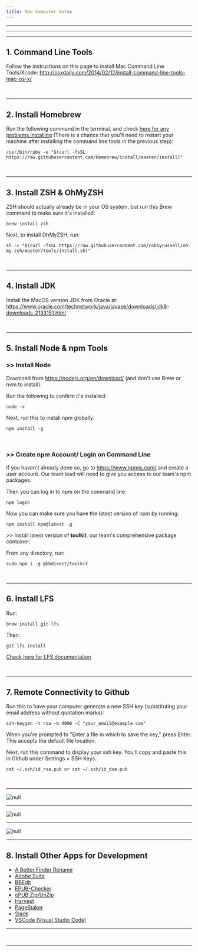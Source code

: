 ```yaml
---
title: New Computer Setup
---
```

<hr />

<hr /><hr />

## 1. Command Line Tools

Follow the instructions on this page to install Mac Command Line Tools/Xcode: <http://osxdaily.com/2014/02/12/install-command-line-tools-mac-os-x/>

<div>&nbsp;</div>

<hr />

## 2. Install Homebrew

Run the following command in the terminal, and check [here for any problems installing](https://brew.sh/) (There is a chance that you'll need to restart your machine after installing the command line tools in the previous step):

```
/usr/bin/ruby -e "$(curl -fsSL https://raw.githubusercontent.com/Homebrew/install/master/install)"
```

<div>&nbsp;</div>

<hr />

## 3. Install ZSH & OhMyZSH

ZSH should actually already be in your OS system, but run this Brew command to make sure it's installed:

```
brew install zsh
```

Next, to install OhMyZSH, run:

```
sh -c "$(curl -fsSL https://raw.githubusercontent.com/robbyrussell/oh-my-zsh/master/tools/install.sh)"
```

<div>&nbsp;</div>

<hr />

## 4. Install JDK

Install the MacOS version JDK from Oracle at: <https://www.oracle.com/technetwork/java/javase/downloads/jdk8-downloads-2133151.html>

<div>&nbsp;</div>

<hr />

## 5. Install Node & npm Tools

### \>> Install Node

Download from <https://nodejs.org/en/download/> (and don't use Brew or nvm to install).

Run the following to confirm it's installed:

```
node -v
```

Next, run this to install npm globally:

```
npm install -g
```

<div>&nbsp;</div>

### \>> Create npm Account/ Login on Command Line

If you haven't already done so, go to <https://www.npmjs.com/> and create a user account. Our team lead will need to give you access to our team's npm packages.

Then you can log in to npm on the command line:

```
npm login
```

Now you can make sure you have the latest version of npm by running:

```
npm install npm@latest -g
```

\>> Install latest version of <b>toolkit</b>, our team's comprehensive package container.

From any directory, run:

```
sudo npm i -g @bhdirect/toolkit
```

<div>&nbsp;</div>

<hr />

## 6. Install LFS

Run:

```
brew install git-lfs
```

Then:

```
git lfs install
```

[Check here for LFS documentation](https://git-lfs.github.com/)

<div>&nbsp;</div>

<hr />

## 7. Remote Connectivity to Github

Run this to have your computer generate a new SSH key (substituting your email address without quotation marks):

```
ssh-keygen -t rsa -b 4096 -C "your_email@example.com"
```

When you're prompted to "Enter a file in which to save the key," press Enter. This accepts the default file location.

Next, run this command to display your ssh key. You'll copy and paste this in Github under Settings > SSH Keys.

```
cat ~/.ssh/id_rsa.pub or cat ~/.ssh/id_dsa.pub
```

<div>&nbsp;</div>

<hr />

![null](/assets/images/uploads/screen-shot-2018-09-26-at-11.19.00-am.png)

<hr />

![null](/assets/images/uploads/screen-shot-2018-09-26-at-11.19.17-am.png)

<hr />

<div width="50">

![null](/assets/images/uploads/screen-shot-2018-09-26-at-11.19.33-am.png)

</div>

<hr />

## 8. Install Other Apps for Development

* [A Better Finder Rename](https://style.bhdirect-ebooks.org/process/tools-setting-your-machine-and-software#A-Better-Finder-Rename)
* [Adobe Suite](https://style.bhdirect-ebooks.org/process/tools-setting-your-machine-and-software#Adobe-InDesign-Photoshop-amp-Reader)
* [BBEdit](https://style.bhdirect-ebooks.org/process/tools-setting-your-machine-and-software#BBEdit)
* [EPUB-Checker](https://style.bhdirect-ebooks.org/process/tools-setting-your-machine-and-software#EPUB-Checker)
* [ePUB Zip/UnZip](https://style.bhdirect-ebooks.org/process/tools-setting-your-machine-and-software#ePub-Zip-Unzip-2-0-1)
* [Harvest](https://style.bhdirect-ebooks.org/process/tools-setting-your-machine-and-software#Harvest)
* [PageStaker](https://style.bhdirect-ebooks.org/process/tools-setting-your-machine-and-software#PageStaker-for-use-with-InDesign)
* [Slack](https://style.bhdirect-ebooks.org/process/tools-setting-your-machine-and-software#Slack)
* [VSCode (Visual Studio Code)](https://style.bhdirect-ebooks.org/process/tools-setting-your-machine-and-software#VSCode)



<hr />

<div>&nbsp;</div>

<hr />
